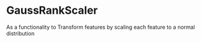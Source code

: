 # GaussRankScaler

As a functionality to Transform features by scaling each feature to a normal distribution
